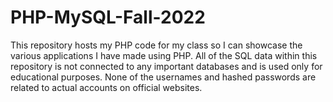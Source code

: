 # PHP-MySQL-Fall-2022
This repository hosts my PHP code for my class so I can showcase the various applications I have made using PHP. All of the SQL data within this repository is not connected to any important databases and is used only for educational purposes. None of the usernames and hashed passwords are related to actual accounts on official websites.
